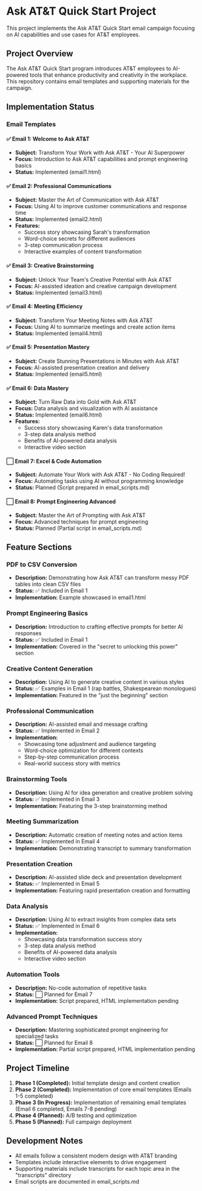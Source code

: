 # Ask AT&T Quick Start Project

This project implements the Ask AT&T Quick Start email campaign focusing on AI capabilities and use cases for AT&T employees.

## Project Overview
The Ask AT&T Quick Start program introduces AT&T employees to AI-powered tools that enhance productivity and creativity in the workplace. This repository contains email templates and supporting materials for the campaign.

## Implementation Status

### Email Templates

#### ✅ Email 1: Welcome to Ask AT&T
- **Subject:** Transform Your Work with Ask AT&T - Your AI Superpower
- **Focus:** Introduction to Ask AT&T capabilities and prompt engineering basics
- **Status:** Implemented (email1.html)

#### ✅ Email 2: Professional Communications
- **Subject:** Master the Art of Communication with Ask AT&T
- **Focus:** Using AI to improve customer communications and response time
- **Status:** Implemented (email2.html)
- **Features:** 
  - Success story showcasing Sarah's transformation
  - Word-choice secrets for different audiences
  - 3-step communication process
  - Interactive examples of content transformation

#### ✅ Email 3: Creative Brainstorming
- **Subject:** Unlock Your Team's Creative Potential with Ask AT&T
- **Focus:** AI-assisted ideation and creative campaign development
- **Status:** Implemented (email3.html)

#### ✅ Email 4: Meeting Efficiency
- **Subject:** Transform Your Meeting Notes with Ask AT&T
- **Focus:** Using AI to summarize meetings and create action items
- **Status:** Implemented (email4.html)

#### ✅ Email 5: Presentation Mastery
- **Subject:** Create Stunning Presentations in Minutes with Ask AT&T
- **Focus:** AI-assisted presentation creation and delivery
- **Status:** Implemented (email5.html)

#### ✅ Email 6: Data Mastery
- **Subject:** Turn Raw Data into Gold with Ask AT&T
- **Focus:** Data analysis and visualization with AI assistance
- **Status:** Implemented (email6.html)
- **Features:**
  - Success story showcasing Karen's data transformation
  - 3-step data analysis method
  - Benefits of AI-powered data analysis
  - Interactive video section

#### ⬜ Email 7: Excel & Code Automation
- **Subject:** Automate Your Work with Ask AT&T - No Coding Required!
- **Focus:** Automating tasks using AI without programming knowledge
- **Status:** Planned (Script prepared in email_scripts.md)

#### ⬜ Email 8: Prompt Engineering Advanced
- **Subject:** Master the Art of Prompting with Ask AT&T
- **Focus:** Advanced techniques for prompt engineering
- **Status:** Planned (Partial script in email_scripts.md)

## Feature Sections

### PDF to CSV Conversion
- **Description:** Demonstrating how Ask AT&T can transform messy PDF tables into clean CSV files
- **Status:** ✅ Included in Email 1
- **Implementation:** Example showcased in email1.html

### Prompt Engineering Basics
- **Description:** Introduction to crafting effective prompts for better AI responses
- **Status:** ✅ Included in Email 1
- **Implementation:** Covered in the "secret to unlocking this power" section

### Creative Content Generation
- **Description:** Using AI to generate creative content in various styles
- **Status:** ✅ Examples in Email 1 (rap battles, Shakespearean monologues)
- **Implementation:** Featured in the "just the beginning" section

### Professional Communication
- **Description:** AI-assisted email and message crafting
- **Status:** ✅ Implemented in Email 2
- **Implementation:** 
  - Showcasing tone adjustment and audience targeting
  - Word-choice optimization for different contexts
  - Step-by-step communication process
  - Real-world success story with metrics

### Brainstorming Tools
- **Description:** Using AI for idea generation and creative problem solving
- **Status:** ✅ Implemented in Email 3
- **Implementation:** Featuring the 3-step brainstorming method

### Meeting Summarization
- **Description:** Automatic creation of meeting notes and action items
- **Status:** ✅ Implemented in Email 4
- **Implementation:** Demonstrating transcript to summary transformation

### Presentation Creation
- **Description:** AI-assisted slide deck and presentation development
- **Status:** ✅ Implemented in Email 5
- **Implementation:** Featuring rapid presentation creation and formatting

### Data Analysis
- **Description:** Using AI to extract insights from complex data sets
- **Status:** ✅ Implemented in Email 6
- **Implementation:** 
  - Showcasing data transformation success story
  - 3-step data analysis method
  - Benefits of AI-powered data analysis
  - Interactive video section

### Automation Tools
- **Description:** No-code automation of repetitive tasks
- **Status:** ⬜ Planned for Email 7
- **Implementation:** Script prepared, HTML implementation pending

### Advanced Prompt Techniques
- **Description:** Mastering sophisticated prompt engineering for specialized tasks
- **Status:** ⬜ Planned for Email 8
- **Implementation:** Partial script prepared, HTML implementation pending

## Project Timeline
1. **Phase 1 (Completed):** Initial template design and content creation
2. **Phase 2 (Completed):** Implementation of core email templates (Emails 1-5 completed)
3. **Phase 3 (In Progress):** Implementation of remaining email templates (Email 6 completed, Emails 7-8 pending)
4. **Phase 4 (Planned):** A/B testing and optimization
5. **Phase 5 (Planned):** Full campaign deployment

## Development Notes
- All emails follow a consistent modern design with AT&T branding
- Templates include interactive elements to drive engagement
- Supporting materials include transcripts for each topic area in the "transcripts" directory
- Email scripts are documented in email_scripts.md
